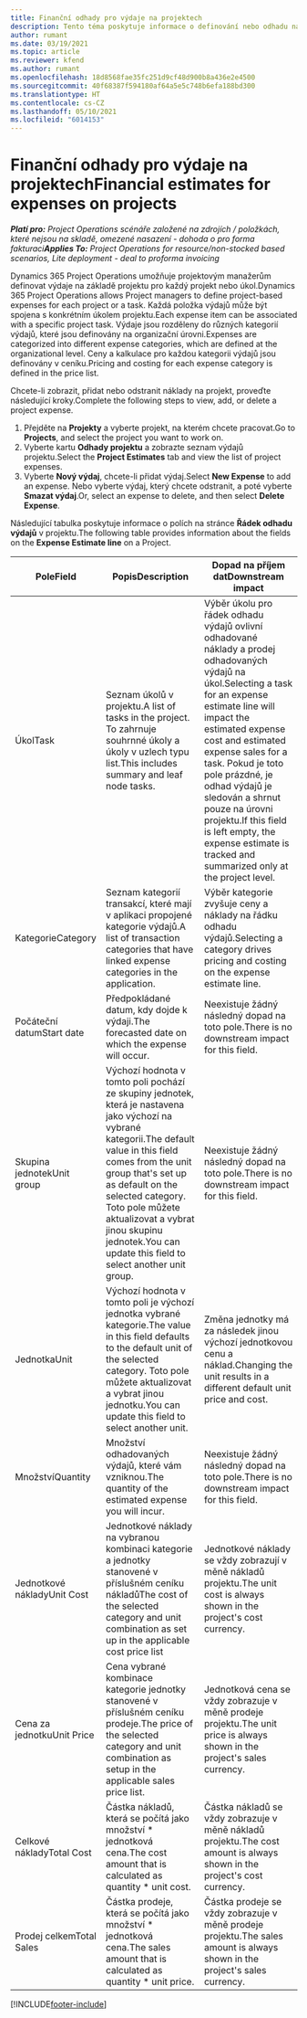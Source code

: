 ```yaml
---
title: Finanční odhady pro výdaje na projektech
description: Tento téma poskytuje informace o definování nebo odhadu nákladů na projekt.
author: rumant
ms.date: 03/19/2021
ms.topic: article
ms.reviewer: kfend
ms.author: rumant
ms.openlocfilehash: 18d8568fae35fc251d9cf48d900b8a436e2e4500
ms.sourcegitcommit: 40f68387f594180af64a5e5c748b6efa188bd300
ms.translationtype: HT
ms.contentlocale: cs-CZ
ms.lasthandoff: 05/10/2021
ms.locfileid: "6014153"
---
```

# <a name="financial-estimates-for-expenses-on-projects"></a><span data-ttu-id="e9616-103">Finanční odhady pro výdaje na projektech</span><span class="sxs-lookup"><span data-stu-id="e9616-103">Financial estimates for expenses on projects</span></span>
<span data-ttu-id="e9616-104">_**Platí pro:** Project Operations scénáře založené na zdrojích / položkách, které nejsou na skladě, omezené nasazení - dohoda o pro forma fakturaci_</span><span class="sxs-lookup"><span data-stu-id="e9616-104">_**Applies To:** Project Operations for resource/non-stocked based scenarios, Lite deployment - deal to proforma invoicing_</span></span>

<span data-ttu-id="e9616-105">Dynamics 365 Project Operations umožňuje projektovým manažerům definovat výdaje na základě projektu pro každý projekt nebo úkol.</span><span class="sxs-lookup"><span data-stu-id="e9616-105">Dynamics 365 Project Operations allows Project managers to define project-based expenses for each project or a task.</span></span> <span data-ttu-id="e9616-106">Každá položka výdajů může být spojena s konkrétním úkolem projektu.</span><span class="sxs-lookup"><span data-stu-id="e9616-106">Each expense item can be associated with a specific project task.</span></span> <span data-ttu-id="e9616-107">Výdaje jsou rozděleny do různých kategorií výdajů, které jsou definovány na organizační úrovni.</span><span class="sxs-lookup"><span data-stu-id="e9616-107">Expenses are categorized into different expense categories, which are defined at the organizational level.</span></span> <span data-ttu-id="e9616-108">Ceny a kalkulace pro každou kategorii výdajů jsou definovány v ceníku.</span><span class="sxs-lookup"><span data-stu-id="e9616-108">Pricing and costing for each expense category is defined in the price list.</span></span> 

<span data-ttu-id="e9616-109">Chcete-li zobrazit, přidat nebo odstranit náklady na projekt, proveďte následující kroky.</span><span class="sxs-lookup"><span data-stu-id="e9616-109">Complete the following steps to view, add, or delete a project expense.</span></span>

1. <span data-ttu-id="e9616-110">Přejděte na **Projekty** a vyberte projekt, na kterém chcete pracovat.</span><span class="sxs-lookup"><span data-stu-id="e9616-110">Go to **Projects**, and select the project you want to work on.</span></span>
2. <span data-ttu-id="e9616-111">Vyberte kartu **Odhady projektu** a zobrazte seznam výdajů projektu.</span><span class="sxs-lookup"><span data-stu-id="e9616-111">Select the **Project Estimates** tab and view the list of project expenses.</span></span>
3. <span data-ttu-id="e9616-112">Vyberte **Nový výdaj**, chcete-li přidat výdaj.</span><span class="sxs-lookup"><span data-stu-id="e9616-112">Select **New Expense** to add an expense.</span></span> <span data-ttu-id="e9616-113">Nebo vyberte výdaj, který chcete odstranit, a poté vyberte **Smazat výdaj**.</span><span class="sxs-lookup"><span data-stu-id="e9616-113">Or, select an expense to delete, and then select **Delete Expense**.</span></span>

<span data-ttu-id="e9616-114">Následující tabulka poskytuje informace o polích na stránce **Řádek odhadu výdajů** v projektu.</span><span class="sxs-lookup"><span data-stu-id="e9616-114">The following table provides information about the fields on the **Expense Estimate line** on a Project.</span></span> 

| <span data-ttu-id="e9616-115">**Pole**</span><span class="sxs-lookup"><span data-stu-id="e9616-115">**Field**</span></span> | <span data-ttu-id="e9616-116">**Popis**</span><span class="sxs-lookup"><span data-stu-id="e9616-116">**Description**</span></span> | <span data-ttu-id="e9616-117">**Dopad na příjem dat**</span><span class="sxs-lookup"><span data-stu-id="e9616-117">**Downstream impact**</span></span> |
| --- | --- | --- |
| <span data-ttu-id="e9616-118">Úkol</span><span class="sxs-lookup"><span data-stu-id="e9616-118">Task</span></span> | <span data-ttu-id="e9616-119">Seznam úkolů v projektu.</span><span class="sxs-lookup"><span data-stu-id="e9616-119">A list of tasks in the project.</span></span> <span data-ttu-id="e9616-120">To zahrnuje souhrnné úkoly a úkoly v uzlech typu list.</span><span class="sxs-lookup"><span data-stu-id="e9616-120">This includes summary and leaf node tasks.</span></span> | <span data-ttu-id="e9616-121">Výběr úkolu pro řádek odhadu výdajů ovlivní odhadované náklady a prodej odhadovaných výdajů na úkol.</span><span class="sxs-lookup"><span data-stu-id="e9616-121">Selecting a task for an expense estimate line will impact the estimated expense cost and estimated expense sales for a task.</span></span> <span data-ttu-id="e9616-122">Pokud je toto pole prázdné, je odhad výdajů je sledován a shrnut pouze na úrovni projektu.</span><span class="sxs-lookup"><span data-stu-id="e9616-122">If this field is left empty, the expense estimate is tracked and summarized only at the project level.</span></span> |
| <span data-ttu-id="e9616-123">Kategorie</span><span class="sxs-lookup"><span data-stu-id="e9616-123">Category</span></span> | <span data-ttu-id="e9616-124">Seznam kategorií transakcí, které mají v aplikaci propojené kategorie výdajů.</span><span class="sxs-lookup"><span data-stu-id="e9616-124">A list of transaction categories that have linked expense categories in the application.</span></span> | <span data-ttu-id="e9616-125">Výběr kategorie zvyšuje ceny a náklady na řádku odhadu výdajů.</span><span class="sxs-lookup"><span data-stu-id="e9616-125">Selecting a category drives pricing and costing on the expense estimate line.</span></span> |
| <span data-ttu-id="e9616-126">Počáteční datum</span><span class="sxs-lookup"><span data-stu-id="e9616-126">Start date</span></span> | <span data-ttu-id="e9616-127">Předpokládané datum, kdy dojde k výdaji.</span><span class="sxs-lookup"><span data-stu-id="e9616-127">The forecasted date on which the expense will occur.</span></span> | <span data-ttu-id="e9616-128">Neexistuje žádný následný dopad na toto pole.</span><span class="sxs-lookup"><span data-stu-id="e9616-128">There is no downstream impact for this field.</span></span> |
| <span data-ttu-id="e9616-129">Skupina jednotek</span><span class="sxs-lookup"><span data-stu-id="e9616-129">Unit group</span></span> | <span data-ttu-id="e9616-130">Výchozí hodnota v tomto poli pochází ze skupiny jednotek, která je nastavena jako výchozí na vybrané kategorii.</span><span class="sxs-lookup"><span data-stu-id="e9616-130">The default value in this field comes from the unit group that's set up as default on the selected category.</span></span> <span data-ttu-id="e9616-131">Toto pole můžete aktualizovat a vybrat jinou skupinu jednotek.</span><span class="sxs-lookup"><span data-stu-id="e9616-131">You can update this field to select another unit group.</span></span> | <span data-ttu-id="e9616-132">Neexistuje žádný následný dopad na toto pole.</span><span class="sxs-lookup"><span data-stu-id="e9616-132">There is no downstream impact for this field.</span></span> |
| <span data-ttu-id="e9616-133">Jednotka</span><span class="sxs-lookup"><span data-stu-id="e9616-133">Unit</span></span> | <span data-ttu-id="e9616-134">Výchozí hodnota v tomto poli je výchozí jednotka vybrané kategorie.</span><span class="sxs-lookup"><span data-stu-id="e9616-134">The value in this field defaults to the default unit of the selected category.</span></span> <span data-ttu-id="e9616-135">Toto pole můžete aktualizovat a vybrat jinou jednotku.</span><span class="sxs-lookup"><span data-stu-id="e9616-135">You can update this field to select another unit.</span></span> | <span data-ttu-id="e9616-136">Změna jednotky má za následek jinou výchozí jednotkovou cenu a náklad.</span><span class="sxs-lookup"><span data-stu-id="e9616-136">Changing the unit results in a different default unit price and cost.</span></span> |
| <span data-ttu-id="e9616-137">Množství</span><span class="sxs-lookup"><span data-stu-id="e9616-137">Quantity</span></span> | <span data-ttu-id="e9616-138">Množství odhadovaných výdajů, které vám vzniknou.</span><span class="sxs-lookup"><span data-stu-id="e9616-138">The quantity of the estimated expense you will incur.</span></span> | <span data-ttu-id="e9616-139">Neexistuje žádný následný dopad na toto pole.</span><span class="sxs-lookup"><span data-stu-id="e9616-139">There is no downstream impact for this field.</span></span> |
| <span data-ttu-id="e9616-140">Jednotkové náklady</span><span class="sxs-lookup"><span data-stu-id="e9616-140">Unit Cost</span></span> | <span data-ttu-id="e9616-141">Jednotkové náklady na vybranou kombinaci kategorie a jednotky stanovené v příslušném ceníku nákladů</span><span class="sxs-lookup"><span data-stu-id="e9616-141">The cost of the selected category and unit combination as set up in the applicable cost price list</span></span> | <span data-ttu-id="e9616-142">Jednotkové náklady se vždy zobrazují v měně nákladů projektu.</span><span class="sxs-lookup"><span data-stu-id="e9616-142">The unit cost is always shown in the project's cost currency.</span></span> |
| <span data-ttu-id="e9616-143">Cena za jednotku</span><span class="sxs-lookup"><span data-stu-id="e9616-143">Unit Price</span></span> | <span data-ttu-id="e9616-144">Cena vybrané kombinace kategorie jednotky stanovené v příslušném ceníku prodeje.</span><span class="sxs-lookup"><span data-stu-id="e9616-144">The price of the selected category and unit combination as setup in the applicable sales price list.</span></span> | <span data-ttu-id="e9616-145">Jednotková cena se vždy zobrazuje v měně prodeje projektu.</span><span class="sxs-lookup"><span data-stu-id="e9616-145">The unit price is always shown in the project's sales currency.</span></span> |
| <span data-ttu-id="e9616-146">Celkové náklady</span><span class="sxs-lookup"><span data-stu-id="e9616-146">Total Cost</span></span> | <span data-ttu-id="e9616-147">Částka nákladů, která se počítá jako množství \* jednotková cena.</span><span class="sxs-lookup"><span data-stu-id="e9616-147">The cost amount that is calculated as quantity \* unit cost.</span></span>| <span data-ttu-id="e9616-148">Částka nákladů se vždy zobrazuje v měně nákladů projektu.</span><span class="sxs-lookup"><span data-stu-id="e9616-148">The cost amount is always shown in the project's cost currency.</span></span> |
| <span data-ttu-id="e9616-149">Prodej celkem</span><span class="sxs-lookup"><span data-stu-id="e9616-149">Total Sales</span></span> | <span data-ttu-id="e9616-150">Částka prodeje, která se počítá jako množství \* jednotková cena.</span><span class="sxs-lookup"><span data-stu-id="e9616-150">The sales amount that is calculated as quantity \* unit price.</span></span> | <span data-ttu-id="e9616-151">Částka prodeje se vždy zobrazuje v měně prodeje projektu.</span><span class="sxs-lookup"><span data-stu-id="e9616-151">The sales amount is always shown in the project's sales currency.</span></span> |


[!INCLUDE[footer-include](../includes/footer-banner.md)]
